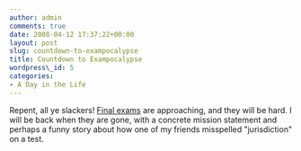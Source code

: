 ```yaml
---
author: admin
comments: true
date: 2008-04-12 17:37:22+00:00
layout: post
slug: countdown-to-exampocalypse
title: Countdown to Exampocalypse
wordpress\_id: 5
categories:
- A Day in the Life
---
```


Repent, all ye slackers! [Final exams][1] are approaching, and they will be hard. I will be back when they are gone, with a concrete mission statement and perhaps a funny story about how one of my friends misspelled "jurisdiction" on a test.

[1]:	http://en.wikipedia.org/wiki/Exams